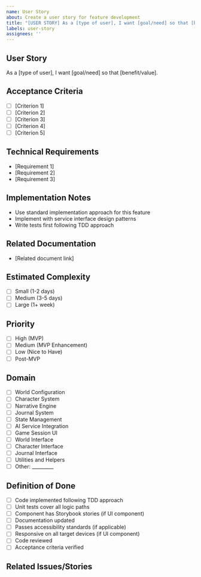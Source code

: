 ```yaml
---
name: User Story
about: Create a user story for feature development
title: "[USER STORY] As a [type of user], I want [goal/need] so that [benefit/value]"
labels: user-story
assignees: ''
---
```


## User Story
As a [type of user], I want [goal/need] so that [benefit/value].

## Acceptance Criteria
- [ ] [Criterion 1]
- [ ] [Criterion 2]
- [ ] [Criterion 3]
- [ ] [Criterion 4]
- [ ] [Criterion 5]

## Technical Requirements
<!-- List specific technical implementation details -->
- [Requirement 1]
- [Requirement 2]
- [Requirement 3]

## Implementation Notes
<!-- Add guidance on implementation approach, architecture considerations, etc. -->
- Use standard implementation approach for this feature
- Implement with service interface design patterns
- Write tests first following TDD approach

## Related Documentation
<!-- Link to requirements documents and other references -->
- [Related document link]

## Estimated Complexity
<!-- Select the estimated complexity level -->
- [ ] Small (1-2 days)
- [ ] Medium (3-5 days)
- [ ] Large (1+ week)

## Priority
<!-- Select the priority level -->
- [ ] High (MVP)
- [ ] Medium (MVP Enhancement)
- [ ] Low (Nice to Have)
- [ ] Post-MVP

## Domain
<!-- Select the domain this user story belongs to -->
- [ ] World Configuration
- [ ] Character System
- [ ] Narrative Engine
- [ ] Journal System
- [ ] State Management
- [ ] AI Service Integration
- [ ] Game Session UI
- [ ] World Interface
- [ ] Character Interface
- [ ] Journal Interface
- [ ] Utilities and Helpers
- [ ] Other: _________

## Definition of Done
- [ ] Code implemented following TDD approach
- [ ] Unit tests cover all logic paths
- [ ] Component has Storybook stories (if UI component)
- [ ] Documentation updated
- [ ] Passes accessibility standards (if applicable)
- [ ] Responsive on all target devices (if UI component)
- [ ] Code reviewed
- [ ] Acceptance criteria verified

## Related Issues/Stories
<!-- Link to any related issues or stories -->

